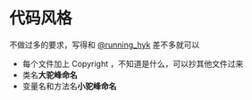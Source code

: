 # 代码风格
不做过多的要求，写得和 [@running_hyk](https://github.com/runninghyk) 差不多就可以
- 每个文件加上 Copyright ，不知道是什么，可以抄其他文件过来
- 类名**大驼峰命名**
- 变量名和方法名**小驼峰命名**

